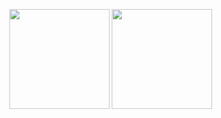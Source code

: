 
<div>
 <img height="180em" src="https://github-readme-stats.vercel.app/api?username=CleberL08&show_icons=true&theme=dracula&include_all_commits=true&count_private=true"/>
 <img height="180em" src="https://github-readme-stats.vercel.app/api/top-langs/?username=CleberL08&layout=compact&langs_count=8&theme=dracula"/>
<div>
